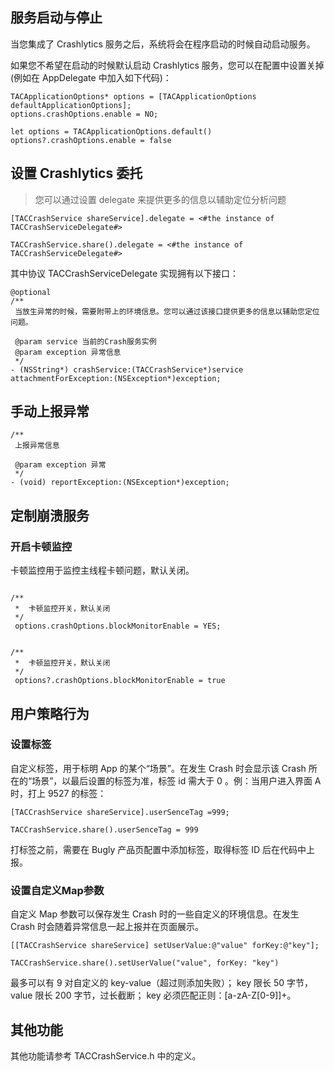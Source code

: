 

## 服务启动与停止

当您集成了 Crashlytics 服务之后，系统将会在程序启动的时候自动启动服务。

如果您不希望在启动的时候默认启动 Crashlytics 服务，您可以在配置中设置关掉 (例如在 AppDelegate 中加入如下代码)：

~~~
TACApplicationOptions* options = [TACApplicationOptions defaultApplicationOptions];
options.crashOptions.enable = NO;
~~~

~~~
let options = TACApplicationOptions.default()
options?.crashOptions.enable = false
~~~
## 设置 Crashlytics 委托

> 您可以通过设置 delegate 来提供更多的信息以辅助定位分析问题

~~~
[TACCrashService shareService].delegate = <#the instance of TACCrashServiceDelegate#>
~~~

~~~
TACCrashService.share().delegate = <#the instance of TACCrashServiceDelegate#>
~~~

其中协议 TACCrashServiceDelegate 实现拥有以下接口：

~~~
@optional
/**
 当放生异常的时候，需要附带上的环境信息。您可以通过该接口提供更多的信息以辅助您定位问题。

 @param service 当前的Crash服务实例
 @param exception 异常信息
 */
- (NSString*) crashService:(TACCrashService*)service  attachmentForException:(NSException*)exception;
~~~

## 手动上报异常

~~~
/**
 上报异常信息

 @param exception 异常
 */
- (void) reportException:(NSException*)exception;

~~~

## 定制崩溃服务

### 开启卡顿监控

卡顿监控用于监控主线程卡顿问题，默认关闭。

~~~

/**
 *  卡顿监控开关，默认关闭
 */
 options.crashOptions.blockMonitorEnable = YES;
~~~
~~~

/**
 *  卡顿监控开关，默认关闭
 */
 options?.crashOptions.blockMonitorEnable = true
~~~
## 用户策略行为

### 设置标签
自定义标签，用于标明 App 的某个“场景”。在发生 Crash 时会显示该 Crash 所在的“场景”，以最后设置的标签为准，标签 id 需大于 0 。例：当用户进入界面 A 时，打上 9527 的标签：

```
[TACCrashService shareService].userSenceTag =999;
```
```
TACCrashService.share().userSenceTag = 999
```
打标签之前，需要在 Bugly 产品页配置中添加标签，取得标签 ID 后在代码中上报。

### 设置自定义Map参数

自定义 Map 参数可以保存发生 Crash 时的一些自定义的环境信息。在发生 Crash 时会随着异常信息一起上报并在页面展示。

```
[[TACCrashService shareService] setUserValue:@"value" forKey:@"key"];
```
```
TACCrashService.share().setUserValue("value", forKey: "key")
```

最多可以有 9 对自定义的 key-value（超过则添加失败）；
key 限长 50 字节，value 限长 200 字节，过长截断；
key 必须匹配正则：[a-zA-Z[0-9]]+。


## 其他功能

其他功能请参考 TACCrashService.h 中的定义。
